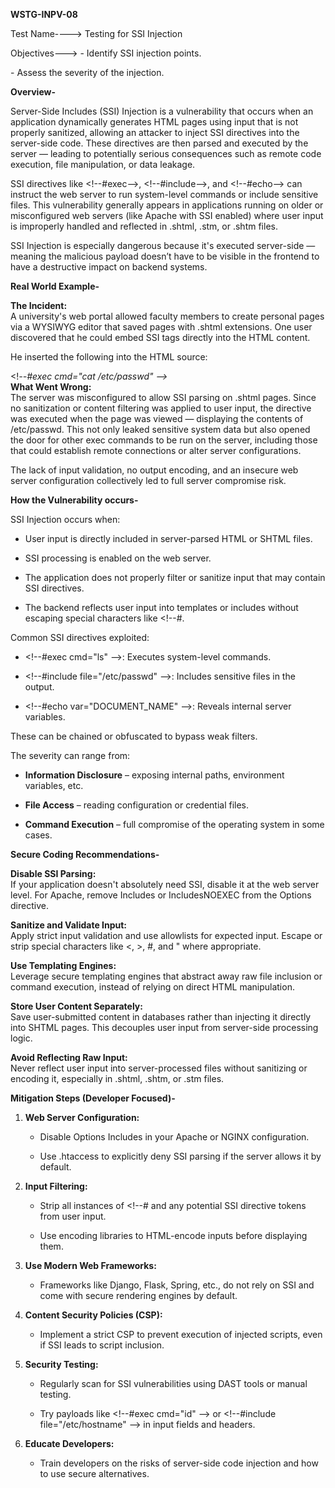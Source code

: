 **WSTG-INPV-08**

Test Name----\> Testing for SSI Injection

Objectives---\> \- Identify SSI injection points.

\- Assess the severity of the injection.

**Overview-**

Server-Side Includes (SSI) Injection is a vulnerability that occurs when an application dynamically generates HTML pages using input that is not properly sanitized, allowing an attacker to inject SSI directives into the server-side code. These directives are then parsed and executed by the server — leading to potentially serious consequences such as remote code execution, file manipulation, or data leakage.

SSI directives like \<\!--\#exec--\>, \<\!--\#include--\>, and \<\!--\#echo--\> can instruct the web server to run system-level commands or include sensitive files. This vulnerability generally appears in applications running on older or misconfigured web servers (like Apache with SSI enabled) where user input is improperly handled and reflected in .shtml, .stm, or .shtm files.

SSI Injection is especially dangerous because it's executed server-side — meaning the malicious payload doesn’t have to be visible in the frontend to have a destructive impact on backend systems.

**Real World Example-**

**The Incident:**  
A university's web portal allowed faculty members to create personal pages via a WYSIWYG editor that saved pages with .shtml extensions. One user discovered that he could embed SSI tags directly into the HTML content.

He inserted the following into the HTML source:

\<\!*\--\#exec cmd="cat /etc/passwd" \--\>*  
**What Went Wrong:**  
The server was misconfigured to allow SSI parsing on .shtml pages. Since no sanitization or content filtering was applied to user input, the directive was executed when the page was viewed — displaying the contents of /etc/passwd. This not only leaked sensitive system data but also opened the door for other exec commands to be run on the server, including those that could establish remote connections or alter server configurations.

The lack of input validation, no output encoding, and an insecure web server configuration collectively led to full server compromise risk.

**How the Vulnerability occurs-**

SSI Injection occurs when:

* User input is directly included in server-parsed HTML or SHTML files.

* SSI processing is enabled on the web server.

* The application does not properly filter or sanitize input that may contain SSI directives.

* The backend reflects user input into templates or includes without escaping special characters like \<\!--\#.

Common SSI directives exploited:

* \<\!--\#exec cmd="ls" \--\>: Executes system-level commands.

* \<\!--\#include file="/etc/passwd" \--\>: Includes sensitive files in the output.

* \<\!--\#echo var="DOCUMENT\_NAME" \--\>: Reveals internal server variables.

These can be chained or obfuscated to bypass weak filters.

The severity can range from:

* **Information Disclosure** – exposing internal paths, environment variables, etc.

* **File Access** – reading configuration or credential files.

* **Command Execution** – full compromise of the operating system in some cases.

**Secure Coding Recommendations-**

  **Disable SSI Parsing:**  
If your application doesn't absolutely need SSI, disable it at the web server level. For Apache, remove Includes or IncludesNOEXEC from the Options directive.

  **Sanitize and Validate Input:**  
Apply strict input validation and use allowlists for expected input. Escape or strip special characters like \<, \>, \#, and " where appropriate.

  **Use Templating Engines:**  
Leverage secure templating engines that abstract away raw file inclusion or command execution, instead of relying on direct HTML manipulation.

  **Store User Content Separately:**  
Save user-submitted content in databases rather than injecting it directly into SHTML pages. This decouples user input from server-side processing logic.

  **Avoid Reflecting Raw Input:**  
Never reflect user input into server-processed files without sanitizing or encoding it, especially in .shtml, .shtm, or .stm files.

**Mitigation Steps (Developer Focused)-**

1. **Web Server Configuration:**

   * Disable Options Includes in your Apache or NGINX configuration.

   * Use .htaccess to explicitly deny SSI parsing if the server allows it by default.

2. **Input Filtering:**

   * Strip all instances of \<\!--\# and any potential SSI directive tokens from user input.

   * Use encoding libraries to HTML-encode inputs before displaying them.

3. **Use Modern Web Frameworks:**

   * Frameworks like Django, Flask, Spring, etc., do not rely on SSI and come with secure rendering engines by default.

4. **Content Security Policies (CSP):**

   * Implement a strict CSP to prevent execution of injected scripts, even if SSI leads to script inclusion.

5. **Security Testing:**

   * Regularly scan for SSI vulnerabilities using DAST tools or manual testing.

   * Try payloads like \<\!--\#exec cmd="id" \--\> or \<\!--\#include file="/etc/hostname" \--\> in input fields and headers.

6. **Educate Developers:**

   * Train developers on the risks of server-side code injection and how to use secure alternatives.

